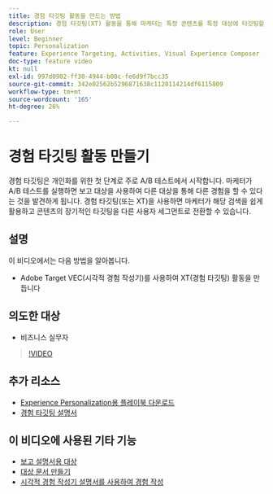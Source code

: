 ```yaml
---
title: 경험 타깃팅 활동을 만드는 방법
description: 경험 타깃팅(XT) 활동을 통해 마케터는 특정 콘텐츠를 특정 대상에 타깃팅할 수 있습니다. XT 활동의 이점과 XT 활동을 만들고 사용하는 방법을 알아봅니다.
role: User
level: Beginner
topic: Personalization
feature: Experience Targeting, Activities, Visual Experience Composer (VEC)
doc-type: feature video
kt: null
exl-id: 997d0902-ff30-4944-b08c-fe6d9f7bcc35
source-git-commit: 342e02562b5296871638c1120114214df6115809
workflow-type: tm+mt
source-wordcount: '165'
ht-degree: 26%

---
```


# 경험 타깃팅 활동 만들기

경험 타깃팅은 개인화를 위한 첫 단계로 주로 A/B 테스트에서 시작합니다. 마케터가 A/B 테스트를 실행하면 보고 대상을 사용하여 다른 대상을 통해 다른 경험을 할 수 있다는 것을 발견하게 됩니다. 경험 타깃팅(또는 XT)을 사용하면 마케터가 해당 검색을 쉽게 활용하고 콘텐츠의 장기적인 타깃팅을 다른 사용자 세그먼트로 전환할 수 있습니다.

## 설명

이 비디오에서는 다음 방법을 알아봅니다.

* Adobe Target VEC(시각적 경험 작성기)를 사용하여 XT(경험 타깃팅) 활동을 만듭니다

## 의도한 대상

* 비즈니스 실무자

>[!VIDEO](https://video.tv.adobe.com/v/22418?quality=12)

## 추가 리소스

* [Experience Personalization용 플레이북 다운로드](https://guided.adobe.com/?promoid=K42KVXHD&amp;mv=other&amp;search=personalization+playbook#recommended/solutions/target)
* [경험 타깃팅 설명서](https://experienceleague.adobe.com/docs/target/using/activities/experience-targeting/experience-target.html?lang=en)

## 이 비디오에 사용된 기타 기능

* [보고 설명서용 대상](https://experienceleague.adobe.com/docs/target/using/audiences/managing-audience-filters.html?lang=en)
* [대상 문서 만들기](https://experienceleague.adobe.com/docs/target/using/audiences/managing-audience-filters.html?lang=en)
* [시각적 경험 작성기 설명서를 사용하여 경험 작성](https://experienceleague.adobe.com/docs/target/using/experiences/experiences.html?lang=en)
